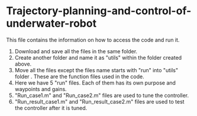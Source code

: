 # Trajectory-planning-and-control-of-underwater-robot
This file contains the information on how to access the code and run it.
1.	Download and save all the files in the same folder.
2.	Create another folder and name it as "utils" within the folder created above.
3.	Move all the files except the files name starts with "run" into "utils" folder . These are the function files used in the code.
4.	Here we have 5 "run" files. Each of them has its own purpose and waypoints and gains.
5.	"Run_case1.m" and "Run_case2.m" files are used to tune the controller.
6.	"Run_result_case1.m" and "Run_result_case2.m" files are used to test the controller after it is tuned.
